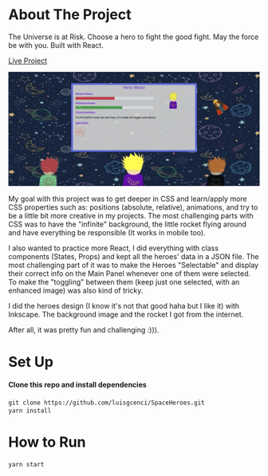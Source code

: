 # About The Project

The Universe is at Risk. Choose a hero to fight the good fight. May the force be with you. Built with React.

[Live Project](https://spaceheroesmtfbwy.netlify.app/)

![alt text](./readmeimage.png)

My goal with this project was to get deeper in CSS and learn/apply more CSS properties such as: positions (absolute, relative), animations, and try to be a little bit more creative in my projects. The most challenging parts with CSS was to have the "infinite" background, the little rocket flying around and have everything be responsible (It works in mobile too).

I also wanted to practice more React, I did everything with class components (States, Props) and kept all the heroes' data in a JSON file. The most challenging part of it was to make the Heroes "Selectable" and display their correct info on the Main Panel whenever one of them were selected. To make the "toggling" between them (keep just one selected, with an enhanced image) was also kind of tricky.

I did the heroes design (I know it's not that good haha but I like it) with Inkscape. The background image and the rocket I got from the internet.

After all, it was pretty fun and challenging :))).

# Set Up
#### Clone this repo and install dependencies
```
git clone https://github.com/luisgcenci/SpaceHeroes.git
yarn install
```
# How to Run 
```
yarn start
```

